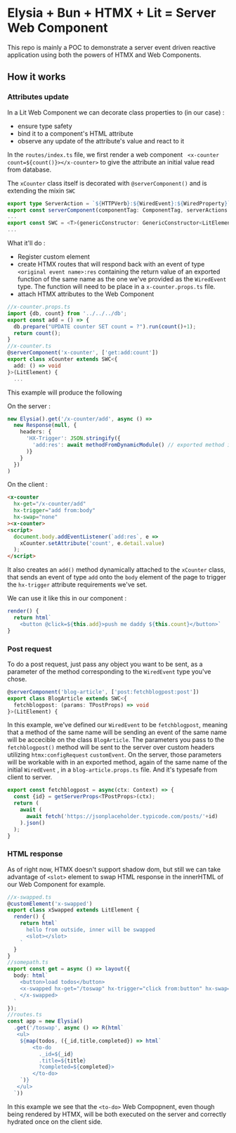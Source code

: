 # Elysia + Bun + HTMX + Lit = Server Web Component

This repo is mainly a POC to demonstrate a server event driven reactive application using both the powers of HTMX and Web Components.

## How it works

### Attributes update
In a Lit Web Component we can decorate class properties to (in our case) :
* ensure type safety
* bind it to a component's HTML attribute
* observe any update of the attribute's value and react to it

In the `routes/index.ts` file, we first render a web component ` <x-counter count=${count()}></x-counter>` to give the attribute an initial value read from database.

The `xCounter` class itself is decorated with `@serverComponent()` and is extending the mixin `SWC`
```typescript
export type ServerAction = `${HTTPVerb}:${WiredEvent}:${WiredProperty}`;
export const serverComponent(componentTag: ComponentTag, serverActions: Array<ServerAction>)
...
export const SWC = <T>(genericConstructor: GenericConstructor<LitElement>): GenericConstructor<T & LitElement>
...
```
What it'll do : 
* Register custom element
* create HTMX routes that will respond back with an event of type `<original event name>:res` containing the return value of an exported function of the same name as the one we've provided as the `WiredEvent` type. The function will need to be place in a `x-counter.props.ts` file.
* attach HTMX attributes to the Web Component

```typescript
//x-counter.props.ts
import {db, count} from '../../../db';
export const add = () => {
  db.prepare("UPDATE counter SET count = ?").run(count()+1);
  return count();
} 
//x-counter.ts
@serverComponent('x-counter', ['get:add:count'])
export class xCounter extends SWC<{
  add: () => void
}>(LitElement) {
  ...
```
This example will produce the following 

On the server :
```typescript
new Elysia().get('/x-counter/add', async () => 
  new Response(null, { 
    headers: {
      'HX-Trigger': JSON.stringify({
        'add:res': await methodFromDynamicModule() // exported method in x-counter.props.ts file
      )}
    }
  })
)
```

On the client : 
```html
<x-counter
  hx-get="/x-counter/add"
  hx-trigger="add from:body"
  hx-swap="none"
><x-counter>
<script>
  document.body.addEventListener(`add:res`, e => 
    xCounter.setAttribute('count', e.detail.value)
  );
</script>
```
It also creates an `add()` method dynamically attached to the `xCounter` class, that sends an event of type `add` onto the `body` element of the page to trigger the `hx-trigger` attribute requirements we've set.

We can use it like this in our component : 
```typescript
render() {
  return html`
    <button @click=${this.add}>push me daddy ${this.count}</button>`
}
```

### Post request
To do a post request, just pass any object you want to be sent, as a parameter of the method corresponding to the `WiredEvent` type you've chose.
```typescript
@serverComponent('blog-article', ['post:fetchblogpost:post'])
export class BlogArticle extends SWC<{
  fetchblogpost: (params: TPostProps) => void
}>(LitElement) {
```
In this example, we've defined our `WiredEvent` to be `fetchblogpost`, meaning that a method of the same name will be sending an event of the same name will be accecible on the class `BlogArticle`.
The parameters you pass to the `fetchblogpost()` method will be sent to the server over custom headers utilizing `htmx:configRequest` `customEvent`. On the server, those parameters will be workable with in an exported method, again of the same name of the initial `WiredEvent` , in a `blog-article.props.ts` file.
And it's typesafe from client to server.
```typescript
export const fetchblogpost = async(ctx: Context) => {
  const {id} = getServerProps<TPostProps>(ctx);
  return (
    await (
      await fetch('https://jsonplaceholder.typicode.com/posts/'+id)
    ).json()
  );
}
```

### HTML response
As of right now, HTMX doesn't support shadow dom, but still we can take advantage of `<slot>` element to swap HTML response in the innerHTML of our Web Component for example.
```typescript
//x-swapped.ts
@customElement('x-swapped')
export class xSwapped extends LitElement {
  render() {
    return html`
      hello from outside, inner will be swapped
      <slot></slot>
    `
  }
}
//somepath.ts
export const get = async () => layout({
  body: html`
    <button>load todos</button>
    <x-swapped hx-get="/toswap" hx-trigger="click from:button" hx-swap="innerHTML">
    </x-swapped>
  `
});
//routes.ts
const app = new Elysia()
  .get('/toswap', async () => R(html`
   <ul>
    ${map(todos, ({_id,title,completed}) => html`
      	<to-do 
          ._id=${_id}
          .title=${title}
          ?completed=${completed}>
        </to-do>
    `)}
   </ul>
  `))
```

In this example we see that the `<to-do>` Web Compopnent, even though being rendered by HTMX, will be both executed on the server and correctly hydrated once on the client side.
